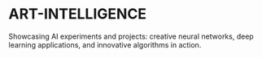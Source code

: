 # ART-INTELLIGENCE
Showcasing AI experiments and projects: creative neural networks, deep learning applications, and innovative algorithms in action.
